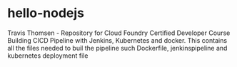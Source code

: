 # hello-nodejs
Travis Thomsen - Repository for Cloud Foundry Certified Developer Course 
Building CICD Pipeline with Jenkins, Kubernetes and docker.
This contains all the files needed to buil the pipeline such Dockerfile, jenkinspipeline and kubernetes deployment file
